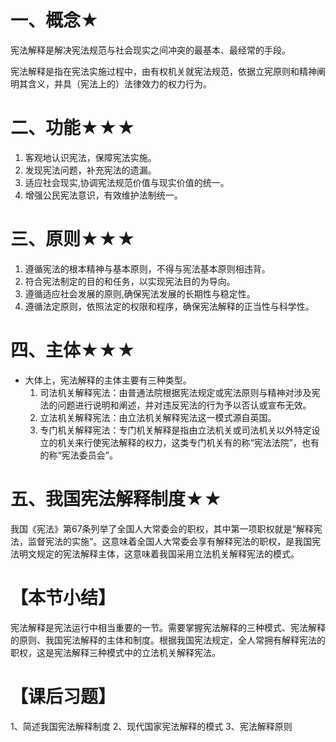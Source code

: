 # 一、概念★
宪法解释是解决宪法规范与社会现实之间冲突的最基本、最经常的手段。

宪法解释是指在宪法实施过程中，由有权机关就宪法规范，依据立宪原则和精神阐明其含义，并具（宪法上的）法律效力的权力行为。
# 二、功能★★★
1. 客观地认识宪法，保障宪法实施。
2. 发现宪法问题，补充宪法的遗漏。
3. 适应社会现实,协调宪法规范价值与现实价值的统一。
4. 增强公民宪法意识，有效维护法制统一。
# 三、原则★★★
1. 遵循宪法的根本精神与基本原则，不得与宪法基本原则相违背。
2. 符合宪法制定的目的和任务，以实现宪法目的为导向。
3. 遵循适应社会发展的原则,确保宪法发展的长期性与稳定性。
4. 遵循法定原则，依照法定的权限和程序，确保宪法解释的正当性与科学性。
# 四、主体★★★
- 大体上，宪法解释的主体主要有三种类型。
	1. 司法机关解释宪法：由普通法院根据宪法规定或宪法原则与精神对涉及宪法的问题进行说明和阐述，并对违反宪法的行为予以否认或宣布无效。
	2. 立法机关解释宪法：由立法机关解释宪法这一模式源自英国。
	3. 专门机关解释宪法：专门机关解释是指由立法机关或司法机关以外特定设立的机关来行使宪法解释的权力，这类专门机关有的称“宪法法院”，也有的称“宪法委员会”。
# 五、我国宪法解释制度★★
我国《宪法》第67条列举了全国人大常委会的职权，其中第一项职权就是“解释宪法，监督宪法的实施”。这意味着全国人大常委会享有解释宪法的职权，是我国宪法明文规定的宪法解释主体，这意味着我国采用立法机关解释宪法的模式。
# 【本节小结】
宪法解释是宪法运行中相当重要的一节。需要掌握宪法解释的三种模式、宪法解释的原则、我国宪法解释的主体和制度。根据我国宪法规定，全人常拥有解释宪法的职权，这是宪法解释三种模式中的立法机关解释宪法。
# 【课后习题】
1、简述我国宪法解释制度
2、现代国家宪法解释的模式
3、宪法解释原则
